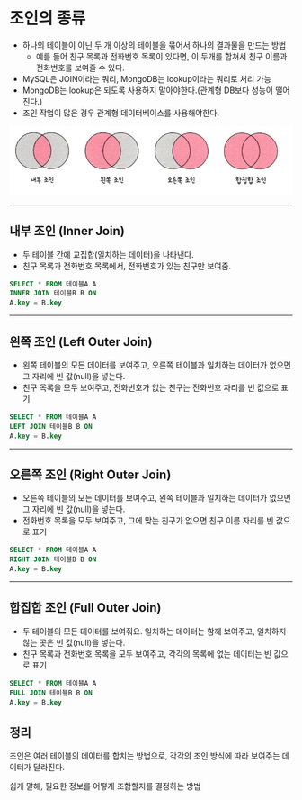__조인의 종류__
===
- 하나의 테이블이 아닌 두 개 이상의 테이블을 묶어서 하나의 결과물을 만드는 방법
    - 예를 들어 친구 목록과 전화번호 목록이 있다면, 이 두개를 합쳐서 친구 이름과 전화번호를 보여줄 수 있다.
- MySQL은 JOIN이라는 쿼리, MongoDB는 lookup이라는 쿼리로 처리 가능
- MongoDB는 lookup은 되도록 사용하지 말아야한다.(관계형 DB보다 성능이 떨어진다.)
- 조인 작업이 많은 경우 관계형 데이터베이스를 사용해야한다.

![조인 종류](img/조인의_종류.png)
- - -
## __내부 조인 (Inner Join)__
- 두 테이블 간에 교집합(일치하는 데이터)을 나타낸다.
- 친구 목록과 전화번호 목록에서, 전화번호가 있는 친구만 보여줌.
```sql
SELECT * FROM 테이블A A
INNER JOIN 테이블B B ON
A.key = B.key
```
---
## __왼쪽 조인 (Left Outer Join)__
- 왼쪽 테이블의 모든 데이터를 보여주고, 오른쪽 테이블과 일치하는 데이터가 없으면 그 자리에 빈 값(null)을 넣는다.
- 친구 목록을 모두 보여주고, 전화번호가 없는 친구는 전화번호 자리를 빈 값으로 표기
```sql
SELECT * FROM 테이블A A
LEFT JOIN 테이블B B ON
A.key = B.key
```
---
## __오른쪽 조인 (Right Outer Join)__
- 오른쪽 테이블의 모든 데이터를 보여주고, 왼쪽 테이블과 일치하는 데이터가 없으면 그 자리에 빈 값(null)을 넣는다.
- 전화번호 목록을 모두 보여주고, 그에 맞는 친구가 없으면 친구 이름 자리를 빈 값으로 표기
```sql
SELECT * FROM 테이블A A
RIGHT JOIN 테이블B B ON
A.key = B.key
```
---
## __합집합 조인 (Full Outer Join)__
- 두 테이블의 모든 데이터를 보여줘요. 일치하는 데이터는 함께 보여주고, 일치하지 않는 곳은 빈 값(null)을 넣는다.
- 친구 목록과 전화번호 목록을 모두 보여주고, 각각의 목록에 없는 데이터는 빈 값으로 표기
```sql
SELECT * FROM 테이블A A
FULL JOIN 테이블B B ON
A.key = B.key
```
## __정리__
조인은 여러 테이블의 데이터를 합치는 방법으로, 각각의 조인 방식에 따라 보여주는 데이터가 달라진다.

쉽게 말해, 필요한 정보를 어떻게 조합할지를 결정하는 방법